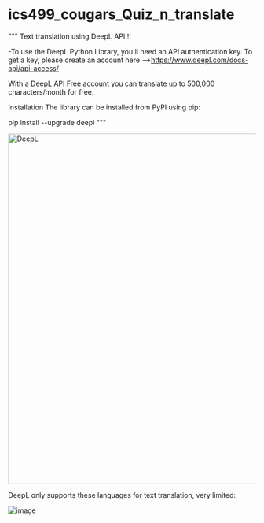 # ics499_cougars_Quiz_n_translate
""" Text translation using DeepL API!!!

-To use the DeepL Python Library, you'll need an API authentication key. To get a key, please create an account here -->https://www.deepl.com/docs-api/api-access/

With a DeepL API Free account you can translate up to 500,000 characters/month for free.

Installation
The library can be installed from PyPI using pip:

pip install --upgrade deepl """

<img width="712" alt="DeepL" src="https://github.com/sjasthi/ics499_cougars_Quiz_n_translate/assets/133614821/5844cc6f-187b-409c-a0cc-ac006857637c">

DeepL only supports these languages for text translation, very limited:


![image](https://github.com/sjasthi/ics499_cougars_Quiz_n_translate/assets/133614821/90de959a-0459-4317-8ef2-cdd7b3274080)


